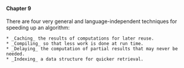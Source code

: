 #### Chapter 9

There are four very general and language-independent techniques for speeding
up an algorithm:

    * _Caching_ the results of computations for later reuse.
    * _Compiling_ so that less work is done at run time.
    * _Delaying_ the computation of partial results that may never be needed.
    * _Indexing_ a data structure for quicker retrieval.
